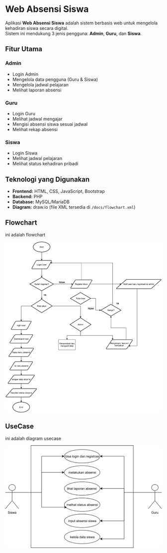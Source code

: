 # Web Absensi Siswa

Aplikasi **Web Absensi Siswa** adalah sistem berbasis web untuk mengelola kehadiran siswa secara digital.  
Sistem ini mendukung 3 jenis pengguna: **Admin**, **Guru**, dan **Siswa**.

##  Fitur Utama

###  Admin
- Login Admin
- Mengelola data pengguna (Guru & Siswa)
- Mengelola jadwal pelajaran
- Melihat laporan absensi

###  Guru
- Login Guru
- Melihat jadwal mengajar
- Mengisi absensi siswa sesuai jadwal
- Melihat rekap absensi

###  Siswa
- Login Siswa
- Melihat jadwal pelajaran
- Melihat status kehadiran pribadi


##  Teknologi yang Digunakan
- **Frontend:** HTML, CSS, JavaScript, Bootstrap
- **Backend:** PHP
- **Database:** MySQL/MariaDB
- **Diagram:** draw.io (file XML tersedia di `/docs/flowchart.xml`)


##  Flowchart 
ini adalah flowchart

![Flowchart](flowchartnew1.drawio.svg)

##  UseCase 
ini adalah diagram usecase 

![UseCase](usecaseabsensi.drawio.svg)



